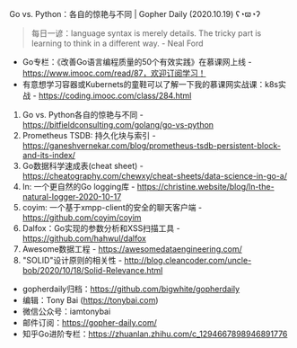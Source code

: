 Go vs. Python：各自的惊艳与不同 | Gopher Daily (2020.10.19) ʕ◔ϖ◔ʔ

>每日一谚：language syntax is merely details. The tricky part is learning to think in a different way. - Neal Ford

* Go专栏：《改善Go语言编程质量的50个有效实践》在慕课网上线 - https://www.imooc.com/read/87，欢迎订阅学习！ 
* 有意想学习容器或Kubernets的童鞋可以了解一下我的慕课网实战课：k8s实战 - https://coding.imooc.com/class/284.html

1. Go vs. Python各自的惊艳与不同 - https://bitfieldconsulting.com/golang/go-vs-python
2. Prometheus TSDB: 持久化块与索引 - https://ganeshvernekar.com/blog/prometheus-tsdb-persistent-block-and-its-index/
3. Go数据科学速成表(cheat sheet) - https://cheatography.com/chewxy/cheat-sheets/data-science-in-go-a/
4. ln: 一个更自然的Go logging库 - https://christine.website/blog/ln-the-natural-logger-2020-10-17 
5. coyim: 一个基于xmpp-client的安全的聊天客户端 -  https://github.com/coyim/coyim
6. Dalfox：Go实现的参数分析和XSS扫描工具 - https://github.com/hahwul/dalfox
7. Awesome数据工程 - https://awesomedataengineering.com/
8. "SOLID"设计原则的相关性 - http://blog.cleancoder.com/uncle-bob/2020/10/18/Solid-Relevance.html

* gopherdaily归档：https://github.com/bigwhite/gopherdaily
* 编辑：Tony Bai (https://tonybai.com)
* 微信公众号：iamtonybai
* 邮件订阅：https://gopher-daily.com/
* 知乎Go进阶专栏：https://zhuanlan.zhihu.com/c_1294667898946891776


